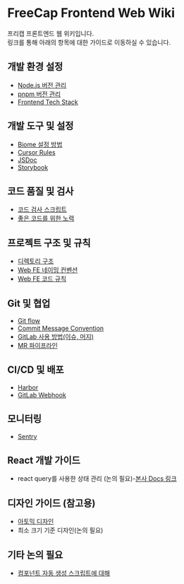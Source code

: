 # FreeCap Frontend Web Wiki
프리캡 프론트엔드 웹 위키입니다.  
링크를 통해 아래의 항목에 대한 가이드로 이동하실 수 있습니다.

## 개발 환경 설정
+ [Node.js 버전 관리](docs/development-environment/nvm.md)
+ [pnpm 버전 관리](docs/development-environment/corepack.md)
+ [Frontend Tech Stack](docs/development-environment/frontend-tech-stack.md)

## 개발 도구 및 설정
+ [Biome 설정 방법](docs/development-tools/biome-setup.md)
+ [Cursor Rules](docs/development-tools/cursor-rules.md)
+ [JSDoc](docs/development-tools/jsdoc.md)
+ [Storybook](docs/development-tools/storybook.md)

## 코드 품질 및 검사
+ [코드 검사 스크립트](docs/code-quality/code-inspection-scripts.md)
+ [좋은 코드를 위한 노력](docs/code-quality/good-code-practices.md)

## 프로젝트 구조 및 규칙
+ [디렉토리 구조](docs/project-structure/directory-structure.md)
+ [Web FE 네이밍 컨벤션](docs/project-structure/web-fe-naming-convention.md)
+ [Web FE 코드 규칙](docs/project-structure/web-fe-code-rules.md)

## Git 및 협업
+ [Git flow](docs/git-collaboration/git-flow.md)
+ [Commit Message Convention](docs/git-collaboration/commit-message-convention.md)
+ [GitLab 사용 방법(이슈, 머지)](docs/git-collaboration/gitlab-usage.md)
+ [MR 파이프라인](docs/git-collaboration/mr-pipeline.md)

## CI/CD 및 배포
+ [Harbor](docs/cicd-deployment/harbor.md)
+ [GitLab Webhook](docs/cicd-deployment/gitlab-webhook.md)

## 모니터링
+ [Sentry](docs/monitoring/sentry.md)

## React 개발 가이드
+ react query를 사용한 상태 관리 (논의 필요)-[본사 Docs 링크](https://docs.sooplive.com/front/Sooplive[App]/state-management)

## 디자인 가이드 (참고용)
+ [아토믹 디자인](https://tech.kakaoent.com/front-end/2022/220505-how-page-part-use-atomic-design-system/)
+ 최소 크기 기준 디자인(논의 필요)

## 기타 논의 필요
+ [컴포넌트 자동 생성 스크립트에 대해](https://docs.sooplive.com/front/Sooplive[Web]/Common/create-component-script)
